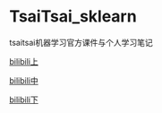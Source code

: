 # TsaiTsai_sklearn
tsaitsai机器学习官方课件与个人学习笔记

[bilibili上](https://www.bilibili.com/video/BV1Ch411x7xB/)

[bilibili中](https://www.bilibili.com/video/BV1WL4y1H7rD/)

[bilibili下](https://www.bilibili.com/video/BV1Ng411K7H6/)
